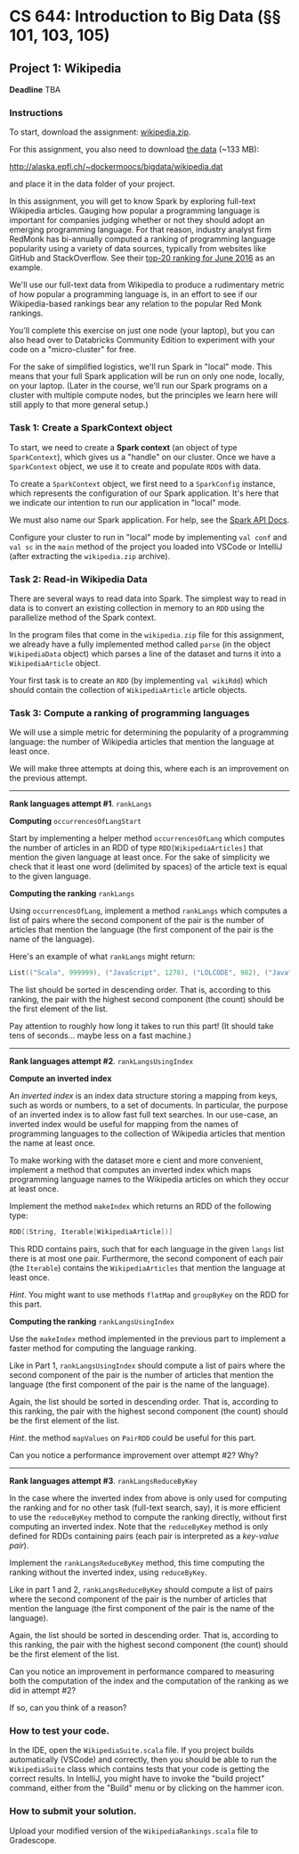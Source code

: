 # CS 644: Introduction to Big Data (§§ 101, 103, 105)

## Project 1: Wikipedia

**Deadline** TBA

### Instructions

To start, download the assignment: [wikipedia.zip](wikipedia.zip). 

For this assignment, you also need to download [the data](http://alaska.epfl.ch/~dockermoocs/bigdata/wikipedia.dat) (~133 MB):

http://alaska.epfl.ch/~dockermoocs/bigdata/wikipedia.dat

and place it in the data folder of your project.

In this assignment, you will get to know Spark by exploring full-text Wikipedia articles.
Gauging how popular a programming language is important for companies judging
whether or not they should adopt an emerging programming language. For that
reason, industry analyst firm RedMonk has bi-annually computed a ranking of
programming language popularity using a variety of data sources, typically from
websites like GitHub and StackOverflow. See their [top-20 ranking for June 2016](http://redmonk.com/sogrady/2016/07/20/language-rankings-6-16/) as an example.

We'll use our full-text data from Wikipedia to produce a rudimentary metric of how popular a programming language is, in an effort to see if our Wikipedia-based rankings bear any relation to the popular Red Monk rankings.

You'll complete this exercise on just one node (your laptop), but you can also head
over to Databricks Community Edition to experiment with your code on a "micro-cluster" for free.


For the sake of simplified logistics, we'll run Spark in "local" mode. This means
that your full Spark application will be run on only one node, locally, on your laptop.
(Later in the course, we'll run our Spark programs on a cluster with multiple compute nodes, but the principles we learn here will still apply to that more general setup.)

### Task 1: Create a SparkContext object

To start, we need to create a **Spark context** (an object of type `SparkContext`), which gives us a "handle" on our cluster. Once we have a `SparkContext` object, we use it to create and populate `RDD`s with data.

To create a `SparkContext` object, we first need to a `SparkConfig` instance, which 
represents the configuration of our Spark application. It's here that we indicate our intention to run 
our application in "local" mode. 

We must also name our Spark application. For help, see the [Spark API Docs](https://spark.apache.org/docs/2.1.0/api/scala/index.html#org.apache.spark.package).

Configure your cluster to run in "local" mode by implementing `val conf` and `val sc` in the `main` method of the project you loaded into VSCode or IntelliJ (after extracting the `wikipedia.zip` archive).


### Task 2: Read-in Wikipedia Data

There are several ways to read data into Spark. The simplest way to read in data is to
convert an existing collection in memory to an `RDD` using the parallelize method of
the Spark context.

In the program files that come in the `wikipedia.zip` file for this assignment, we already have a fully implemented method called `parse` (in the object `WikipediaData` object) which parses a line of the dataset and turns it into a `WikipediaArticle` object.

Your first task is to create an `RDD` (by implementing `val wikiRdd`) which should contain the collection of `WikipediaArticle` article objects.

### Task 3: Compute a ranking of programming languages

We will use a simple metric for determining the popularity of a programming
language: the number of Wikipedia articles that mention the language at least
once.

We will make three attempts at doing this, where each is an improvement on the
previous attempt.

-----------------------------------------------------

**Rank languages attempt #1**. `rankLangs`

**Computing** `occurrencesOfLangStart`

Start by implementing a helper method `occurrencesOfLang` which computes the
number of articles in an RDD of type `RDD[WikipediaArticles]` that mention the given
language at least once. For the sake of simplicity we check that it least one word
(delimited by spaces) of the article text is equal to the given language.

**Computing the ranking** `rankLangs`

Using `occurrencesOfLang`, implement a method `rankLangs` which computes a list of
pairs where the second component of the pair is the number of articles that mention
the language (the first component of the pair is the name of the language).

Here's an example of what `rankLangs` might return:

```scala
List(("Scala", 999999), ("JavaScript", 1278), ("LOLCODE", 982), ("Java", 42))
```

The list should be sorted in descending order. That is, according to this ranking, the
pair with the highest second component (the count) should be the first element of the
list.

Pay attention to roughly how long it takes to run this part! (It should take tens of
seconds... maybe less on a fast machine.)

-----------------------------------------------------



**Rank languages attempt #2**. `rankLangsUsingIndex`

**Compute an inverted index**

An *inverted index* is an index data structure storing a mapping from keys, such as
words or numbers, to a set of documents. In particular, the purpose of an inverted
index is to allow fast full text searches. In our use-case, an inverted index would be
useful for mapping from the names of programming languages to the collection of
Wikipedia articles that mention the name at least once.

To make working with the dataset more e cient and more convenient, implement a
method that computes an inverted index which maps programming language names
to the Wikipedia articles on which they occur at least once.

Implement the method `makeIndex` which returns an RDD of the following type:

```scala
RDD[(String, Iterable[WikipediaArticle])]
```

This RDD contains pairs, such that for each language in the given `langs` list
there is at most one pair. Furthermore, the second component of each pair (the
`Iterable`) contains the `WikipediaArticles` that mention the language at least
once. 

*Hint*. You might want to use methods `flatMap` and `groupByKey` on the RDD for this part.

**Computing the ranking** `rankLangsUsingIndex`

Use the `makeIndex` method implemented in the previous part to implement a faster
method for computing the language ranking.

Like in Part 1, `rankLangsUsingIndex` should compute a list of pairs where the second
component of the pair is the number of articles that mention the language (the first
component of the pair is the name of the language).

Again, the list should be sorted in descending order. That is, according to this ranking,
the pair with the highest second component (the count) should be the first element of
the list.

*Hint*. the method `mapValues` on `PairRDD` could be useful for this part.

Can you notice a performance improvement over attempt #2? Why?


-----------------------------------------------------



**Rank languages attempt #3**. `rankLangsReduceByKey`

In the case where the inverted index from above is only used for computing the
ranking and for no other task (full-text search, say), it is more efficient to use the
`reduceByKey` method to compute the ranking directly, without first computing an
inverted index. Note that the `reduceByKey` method is only defined for RDDs
containing pairs (each pair is interpreted as a *key-value pair*).

Implement the `rankLangsReduceByKey` method, this time computing the ranking
without the inverted index, using `reduceByKey`.

Like in part 1 and 2, `rankLangsReduceByKey` should compute a list of pairs where the
second component of the pair is the number of articles that mention the language (the
first component of the pair is the name of the language).

Again, the list should be sorted in descending order. That is, according to this ranking,
the pair with the highest second component (the count) should be the first element of
the list.

Can you notice an improvement in performance compared to measuring both the
computation of the index and the computation of the ranking as we did in attempt #2?

If so, can you think of a reason?

### How to test your code.

In the IDE, open the `WikipediaSuite.scala` file.  If you project builds
automatically (VSCode) and correctly, then you should be able to run the
`WikipediaSuite` class which contains tests that your code is getting the
correct results.  In IntelliJ, you might have to invoke the "build project"
command, either from the "Build" menu or by clicking on the hammer icon.

### How to submit your solution.

Upload your modified version of the `WikipediaRankings.scala` file to
Gradescope.

